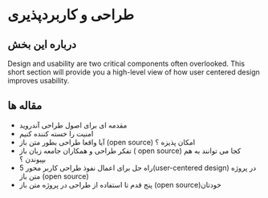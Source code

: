 # طراحی و کاربردپذیری

## درباره این بخش
Design and usability are two critical components often overlooked. This short section will provide you a high-level view of how user centered design improves usability.

## مقاله ها 
- مقدمه ای برای اصول طراحی آندروید
- امنیت را خسته کننده کنیم
- آیا واقعا طراحی بطور متن باز (open source) امکان پذیزه ؟ 
- تفکر طراحی و  همکاران جامعه زبان باز ( open source) کجا می توانند به هم بپیوندن ؟  
-  5 راه حل برای اعمال نفوذ طراحی کاربر محور(user-centered design) در پروژه متن باز (open source)
- پنج قدم تا استفاده از طراحی در پروژه متن باز (open source)خودتان